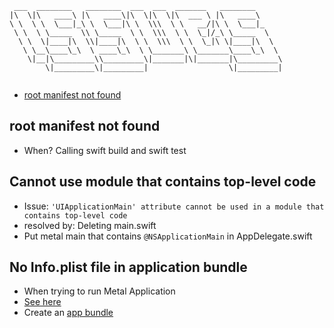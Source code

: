 ```
 ___  ________   ________  ___  ___  _______   ________      
|\  \|\   ____\ |\   ____\|\  \|\  \|\  ___ \ |\   ____\     
\ \  \ \  \___|_\ \  \___|\ \  \\\  \ \   __/|\ \  \___|_    
 \ \  \ \_____  \\ \_____  \ \  \\\  \ \  \_|/_\ \_____  \   
  \ \  \|____|\  \\|____|\  \ \  \\\  \ \  \_|\ \|____|\  \  
   \ \__\____\_\  \ ____\_\  \ \_______\ \_______\____\_\  \ 
    \|__|\_________\\_________\|_______|\|_______|\_________\
        \|_________\|_________|                  \|_________|
                                                             
```                                                             

<!-- vscode-markdown-toc -->
* [root manifest not found](#rootmanifestnotfound)

<!-- vscode-markdown-toc-config
	numbering=false
	autoSave=true
	/vscode-markdown-toc-config -->
<!-- /vscode-markdown-toc -->

## <a name='rootmanifestnotfound'></a>root manifest not found
- When? Calling swift build and swift test

## Cannot use module that contains top-level code
- Issue: `'UIApplicationMain' attribute cannot be used in a module that contains top-level code`
- resolved by: Deleting main.swift
- Put metal main that contains `@NSApplicationMain` in AppDelegate.swift

## No Info.plist file in application bundle
- When trying to run Metal Application
- [See here](https://github.com/NixOS/nixpkgs/issues/24211)
- Create an [app bundle](https://developer.apple.com/library/archive/documentation/CoreFoundation/Conceptual/CFBundles/BundleTypes/BundleTypes.html#//apple_ref/doc/uid/10000123i-CH101-SW1)

```
